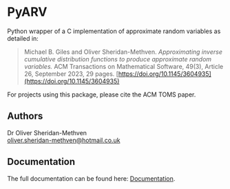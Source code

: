 # PyARV

Python wrapper of a C implementation of
approximate random variables as detailed in:

>Michael B. Giles and Oliver Sheridan-Methven. 
> _Approximating
inverse cumulative distribution functions to produce
approximate random variables._ 
> ACM Transactions
on Mathematical Software, 49(3), Article 26, September 2023, 29 pages. 
> [https://doi.org/10.1145/3604935](https://doi.org/10.1145/3604935)

For projects using this package, please cite the ACM TOMS paper. 

## Authors

Dr Oliver Sheridan-Methven  
[oliver.sheridan-methven@hotmail.co.uk](mailto:oliver.sheridan-methven@hotmail.co.uk)

## Documentation

The full documentation can be found here: [Documentation](https://oliversheridanmethven.github.io/pyarv/).


